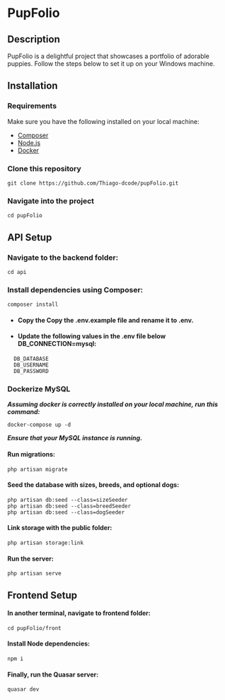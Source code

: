 # PupFolio



## Description

PupFolio is a delightful project that showcases a portfolio of adorable puppies. Follow the steps below to set it up on your Windows machine.

## Installation

### Requirements
Make sure you have the following installed on your local machine:

* [Composer](https://getcomposer.org/)
* [Node.js](https://nodejs.org/en)
* [Docker](https://www.docker.com/get-started/)

### Clone this repository

```
git clone https://github.com/Thiago-dcode/pupFolio.git
```

### Navigate into the project
```
cd pupFolio
```


## API Setup

### Navigate to the backend folder:
```
cd api
```

### Install dependencies using Composer:
```
composer install
```
* #### Copy the Copy the **.env.example** file and rename it to **.env.** 

* #### Update the following values in the **.env** file below DB_CONNECTION=mysql:
```
  DB_DATABASE
  DB_USERNAME
  DB_PASSWORD
```
### Dockerize MySQL

***Assuming docker is correctly installed on your local machine, run this command:***

```
docker-compose up -d

```
***Ensure that your MySQL instance is running.***
#### Run migrations:
```
php artisan migrate
```
#### Seed the database with sizes, breeds, and optional dogs:
```
php artisan db:seed --class=sizeSeeder
php artisan db:seed --class=breedSeeder
php artisan db:seed --class=dogSeeder  
```

#### Link storage with the public folder:
```
php artisan storage:link
```

#### Run the server:
```
php artisan serve
```

## Frontend Setup

#### In another terminal, navigate to **frontend** folder:
```
cd pupFolio/front
```


#### Install Node dependencies:
```
npm i
```


#### Finally, run the Quasar server:
```
quasar dev
```
